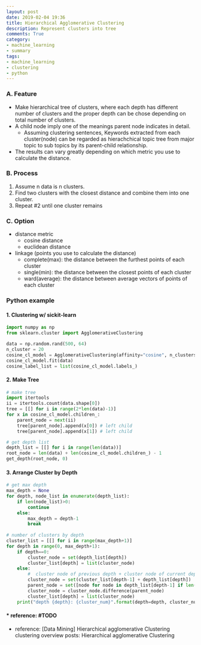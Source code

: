 ```yaml
---
layout: post
date: 2019-02-04 19:36
title: Hierarchical Agglomerative Clustering 
description: Represent clusters into tree
comments: True
category: 
- machine_learning
- summary
tags:
- machine_learning
- clustering
- python
---
```

### A. Feature
- Make hierarchical tree of clusters, where each depth has different number of clusters and the proper depth can be chose depending on total number of clusters.
- A child node imply one of the meanings parent node indicates in detail.
    - Assuming clustering sentences, Keywords extracted from each cluster(node) can be regarded as hierachchical topic tree from major topic to sub topics by its parent-child relationship.
- The results can vary greatly depending on which metric you use to calculate the distance.
  
 <!--more-->

### B. Process
1. Assume n data is n clusters.
2. Find two clusters with the closest distance and combine them into one cluster.
3. Repeat #2 until one cluster remains
    

### C. Option
- distance metric
    - cosine distance
    - euclidean distance
- linkage (points you use to calculate the distance)
    - complete(max): the distance between the furthest points of each cluster
    - single(min): the distance between the closest points of each cluster
    - ward(average): the distance between average vectors of points of each cluster

### Python example
#### 1. Clustering w/ sickit-learn
```python
import numpy as np
from sklearn.cluster import AgglomerativeClustering

data = np.random.rand(500, 64)
n_cluster = 20
cosine_cl_model = AgglomerativeClustering(affinity="cosine", n_clusters=n_cluster, linkage="complete")
cosine_cl_model.fit(data)
cosine_label_list = list(cosine_cl_model.labels_)
```

#### 2. Make Tree
```python
# make tree
import itertools
ii = itertools.count(data.shape[0])
tree = [[] for i in range(2*len(data)-1)]
for x in cosine_cl_model.children_:
    parent_node = next(ii)
    tree[parent_node].append(x[0]) # left child
    tree[parent_node].append(x[1]) # left child

# get depth list
depth_list = [[] for i in range(len(data))]
root_node = len(data) + len(cosine_cl_model.children_) - 1
get_depth(root_node, 0)
```


#### 3. Arrange Cluster by Depth
```python
# get max depth
max_depth = None
for depth, node_list in enumerate(depth_list):
    if len(node_list)>0:
        continue
    else:
        max_depth = depth-1
        break
            
# number of clusters by depth
cluster_list = [[] for i in range(max_depth+1)]
for depth in range(0, max_depth+1):
    if depth==0:
        cluster_node = set(depth_list[depth])
        cluster_list[depth] = list(cluster_node)
    else:
        #  cluster node of previous depth + cluster node of current depth - cluster node of previous depth which have child node
        cluster_node = set(cluster_list[depth-1] + depth_list[depth])
        parent_node = set([node for node in depth_list[depth-1] if len(tree[node])>0])
        cluster_node = cluster_node.difference(parent_node)
        cluster_list[depth] = list(cluster_node)
    print("depth {depth}: {cluster_num}".format(depth=depth, cluster_num=len(cluster_node)))
```

#### * reference: #TODO
- reference: [Data Mining] Hierarchical agglomerative Clustering
clustering overview posts: Hierarchical agglomerative Clustering

<!--language-->